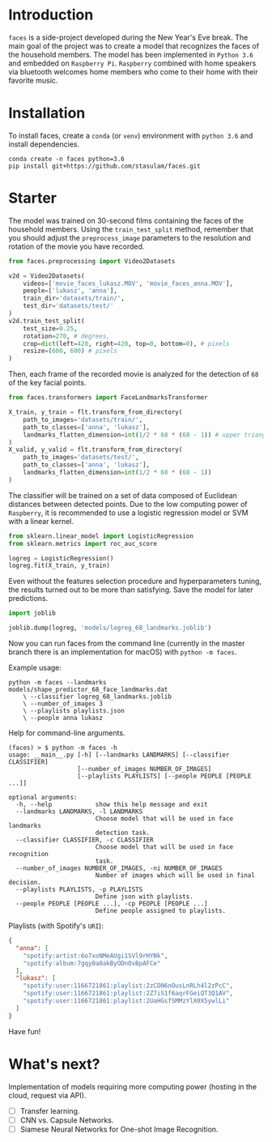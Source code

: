 # Introduction

`faces` is a side-project developed during the New Year's Eve break. The main goal of the project was to create a model that recognizes the faces of the household members. The model has been implemented in `Python 3.6` and embedded on `Raspberry Pi`. `Raspberry` combined with home speakers via bluetooth welcomes home members who come to their home with their favorite music.

# Installation

To install faces, create a `conda` (or `venv`) environment with `python 3.6` and install dependencies.

```
conda create -n faces python=3.6
pip install git+https://github.com/stasulam/faces.git
```

# Starter

The model was trained on 30-second films containing the faces of the household members. Using the `train_test_split` method, remember that you should adjust the `preprocess_image` parameters to the resolution and rotation of the movie you have recorded.

```python
from faces.preprocessing import Video2Datasets

v2d = Video2Datasets(
	videos=['movie_faces_lukasz.MOV', 'movie_faces_anna.MOV'],
	people=['lukasz', 'anna'],
	train_dir='datasets/train/',
	test_dir='datasets/test/'
)
v2d.train_test_split(
	test_size=0.25,
	rotation=270, # degrees,
	crop=dict(left=420, right=420, top=0, bottom=0), # pixels
	resize=(600, 600) # pixels
)
```

Then, each frame of the recorded movie is analyzed for the detection of `68` of the key facial points.

```python
from faces.transformers import FaceLandmarksTransformer

X_train, y_train = flt.transform_from_directory(
    path_to_images='datasets/train/',
    path_to_classes=['anna', 'lukasz'],
    landmarks_flatten_dimension=int(1/2 * 68 * (68 - 1)) # upper triangular matrix without diagonal
)
X_valid, y_valid = flt.transform_from_directory(
    path_to_images='datasets/test/',
    path_to_classes=['anna', 'lukasz'],
    landmarks_flatten_dimension=int(1/2 * 68 * (68 - 1))
)
```

The classifier will be trained on a set of data composed of Euclidean distances between detected points. Due to the low computing power of `Raspberry`, it is recommended to use a logistic regression model or SVM with a linear kernel.

```python
from sklearn.linear_model import LogisticRegression
from sklearn.metrics import roc_auc_score

logreg = LogisticRegression()
logreg.fit(X_train, y_train)
```

Even without the features selection procedure and hyperparameters tuning, the results turned out to be more than satisfying. Save the model for later predictions.

```python
import joblib

joblib.dump(logreg, 'models/logreg_68_landmarks.joblib')
```

Now you can run faces from the command line (currently in the master branch there is an implementation for macOS) with `python -m faces`.

Example usage:

```
python -m faces --landmarks models/shape_predictor_68_face_landmarks.dat
	\ --classifier logreg_68_landmarks.joblib
	\ --number_of_images 3
	\ --playlists playlists.json
	\ --people anna lukasz
```

Help for command-line arguments.

```
(faces) > $ python -m faces -h                                                                    
usage: __main__.py [-h] [--landmarks LANDMARKS] [--classifier CLASSIFIER]
                   [--number_of_images NUMBER_OF_IMAGES]
                   [--playlists PLAYLISTS] [--people PEOPLE [PEOPLE ...]]

optional arguments:
  -h, --help            show this help message and exit
  --landmarks LANDMARKS, -l LANDMARKS
                        Choose model that will be used in face landmarks
                        detection task.
  --classifier CLASSIFIER, -c CLASSIFIER
                        Choose model that will be used in face recognition
                        task.
  --number_of_images NUMBER_OF_IMAGES, -ni NUMBER_OF_IMAGES
                        Number of images which will be used in final decision.
  --playlists PLAYLISTS, -p PLAYLISTS
                        Define json with playlists.
  --people PEOPLE [PEOPLE ...], -cp PEOPLE [PEOPLE ...]
                        Define people assigned to playlists.

```

Playlists (with Spotify's `URI`):

```json
{
  "anna": [
    "spotify:artist:6o7xoNMeAUgi1SVl9rHYNk",
    "spotify:album:7gqy0a0akByODnOvBpAFCe"
  ],
  "lukasz": [
    "spotify:user:1166721861:playlist:2zCDN6nOusLnRLh4l2zPcC",
    "spotify:user:1166721861:playlist:2Z7iS1f6aqrFGeiQT3Q1AV",
    "spotify:user:1166721861:playlist:2UaHGsfSMMzYlX0X5ywlLi"
  ]
}
```

Have fun!

# What's next?

Implementation of models requiring more computing power (hosting in the cloud, request via API).

- [ ] Transfer learning.
- [ ] CNN vs. Capsule Networks.
- [ ] Siamese Neural Networks for One-shot Image Recognition.
